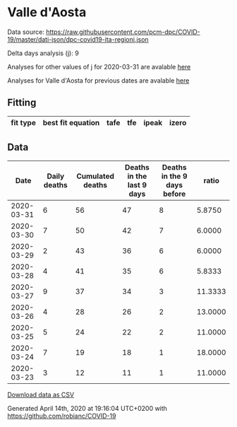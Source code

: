 # Valle d'Aosta

Data source: https://raw.githubusercontent.com/pcm-dpc/COVID-19/master/dati-json/dpc-covid19-ita-regioni.json

Delta days analysis (j): 9

Analyses for other values of j for 2020-03-31 are avalable [here](../2020-03-31/README.md)

Analyses for Valle d'Aosta for previous dates are avalable [here](../README.md)

## Fitting 
|fit type|best fit equation|tafe|tfe|ipeak|izero|
|-------|-----|--------|------|---|---|

## Data
|Date|Daily deaths|Cumulated deaths|Deaths in the last 9 days|Deaths in the 9 days before|ratio|
|----|----------|-----------|-------|--------------------|-----|
|2020-03-31|6|56|47|8|5.8750|
|2020-03-30|7|50|42|7|6.0000|
|2020-03-29|2|43|36|6|6.0000|
|2020-03-28|4|41|35|6|5.8333|
|2020-03-27|9|37|34|3|11.3333|
|2020-03-26|4|28|26|2|13.0000|
|2020-03-25|5|24|22|2|11.0000|
|2020-03-24|7|19|18|1|18.0000|
|2020-03-23|3|12|11|1|11.0000|

[Download data as CSV](COVID-19_valle_d'aosta_j9_2020-03-31.csv)

Generated April 14th, 2020 at 19:16:04 UTC+0200 with https://github.com/robianc/COVID-19
